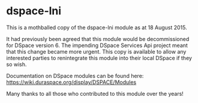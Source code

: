 # dspace-lni
This is a mothballed copy of the dspace-lni module as at 18 August 2015. 

It had previously been agreed that this module would be decommissioned for DSpace version 6. The impending DSpace Services Api project meant that this change became more urgent. This copy is available to allow any interested parties to renintegrate this module into their local DSpace if they so wish.

Documentation on DSpace modules can be found here: https://wiki.duraspace.org/display/DSPACE/Modules

Many thanks to all those who contributed to this module over the years!
